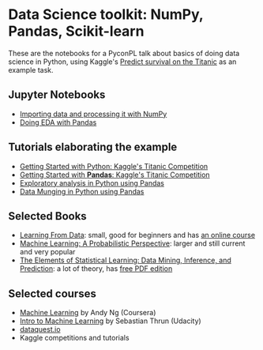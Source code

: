 # Data Science toolkit: NumPy, Pandas, Scikit-learn

These are the notebooks for a PyconPL talk about basics of doing data science in Python, 
using Kaggle's [Predict survival on the Titanic](https://www.kaggle.com/c/titanic) as an example task.

## Jupyter Notebooks

* [Importing data and processing it with NumPy](NumPy_data_importing.ipynb)
* [Doing EDA with Pandas](Pandas_EDA.ipynb)

## Tutorials elaborating the example

* [Getting Started with Python: Kaggle's Titanic Competition](https://www.kaggle.com/c/titanic/details/getting-started-with-python)
* [Getting Started with **Pandas**: Kaggle's Titanic Competition](https://www.kaggle.com/c/titanic/details/getting-started-with-python-ii)
* [Exploratory analysis in Python using Pandas](http://www.analyticsvidhya.com/blog/2014/08/baby-steps-python-performing-exploratory-analysis-python/)
* [Data Munging in Python using Pandas](http://www.analyticsvidhya.com/blog/2014/09/data-munging-python-using-pandas-baby-steps-python/)

## Selected Books

* [Learning From Data](http://www.amazon.com/gp/product/1600490069): 
	small, good for beginners and has [an online course](https://work.caltech.edu/telecourse.html)
* [Machine Learning: A Probabilistic Perspective](http://www.amazon.com/dp/0262018020): 
  larger and still current and very popular
* [The Elements of Statistical Learning: Data Mining, Inference, and Prediction](http://www.amazon.com/Elements-Statistical-Learning-Prediction-Statistics/dp/0387848576):
	a lot of theory, has [free PDF edition](http://statweb.stanford.edu/~tibs/ElemStatLearn/)
	
## Selected courses

* [Machine Learning](https://www.coursera.org/learn/machine-learning/) by Andy Ng (Coursera)
* [Intro to Machine Learning](https://www.udacity.com/course/ud120) by Sebastian Thrun (Udacity) 
* [dataquest.io](http://dataquest.io)
* Kaggle competitions and tutorials

